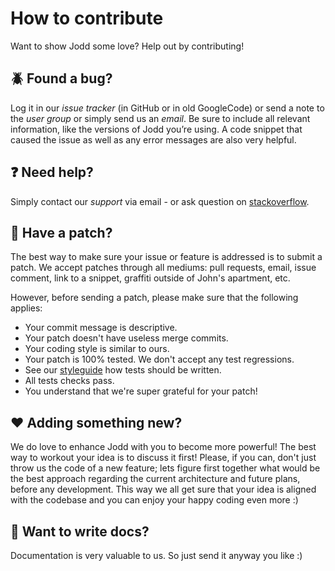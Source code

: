 # How to contribute

Want to show Jodd some love? Help out by contributing!

## :beetle: Found a bug?
Log it in our *issue tracker* (in GitHub or in old GoogleCode) or send a note to the *user group* or simply send us an *email*. Be sure to include all relevant information, like the versions of Jodd you’re using. A code snippet that caused the issue as well as any error messages are also very helpful.

## :question: Need help?
Simply contact our *support* via email - or ask question on [stackoverflow](https://stackoverflow.com/questions/tagged/jodd).

## :star2: Have a patch?
The best way to make sure your issue or feature is addressed is to submit a patch. We accept patches through all mediums: pull requests, email, issue comment, link to a snippet, graffiti outside of John's apartment, etc.

However, before sending a patch, please make sure that the following applies:

* Your commit message is descriptive.
* Your patch doesn't have useless merge commits.
* Your coding style is similar to ours.
* Your patch is 100% tested. We don't accept any test regressions. 
* See our [styleguide](STYLEGUIDE.md) how tests should be written.
* All tests checks pass.
* You understand that we're super grateful for your patch!

## :heart: Adding something new?
We do love to enhance Jodd with you to become more powerful! The best way to workout your idea is to discuss it first! Please, if you can, don't just throw us the code of a new feature; lets figure first together what would be the best approach regarding the current architecture and future plans, before any development. This way we all get sure that your idea is aligned with the codebase and you can enjoy your happy coding even more :)

## :closed_book: Want to write docs?
Documentation is very valuable to us. So just send it anyway you like :)
